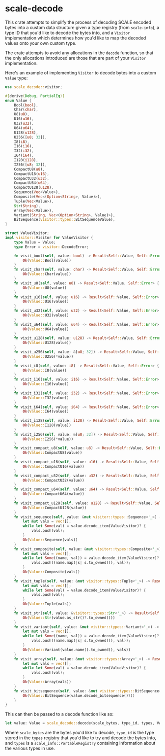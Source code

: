 # scale-decode

This crate attempts to simplify the process of decoding SCALE encoded bytes into a custom data structure
given a type registry (from `scale-info`), a type ID that you'd like to decode the bytes into, and a `Visitor`
implementation which determines how you'd like to map the decoded values onto your own custom type.

The crate attempts to avoid any allocations in the `decode` function, so that the only allocations introduced
are those that are part of your `Visitor` implementation.

Here's an example of implementing `Visitor` to decode bytes into a custom `Value` type:

```rust
use scale_decode::visitor;

#[derive(Debug, PartialEq)]
enum Value {
    Bool(bool),
    Char(char),
    U8(u8),
    U16(u16),
    U32(u32),
    U64(u64),
    U128(u128),
    U256([u8; 32]),
    I8(i8),
    I16(i16),
    I32(i32),
    I64(i64),
    I128(i128),
    I256([u8; 32]),
    CompactU8(u8),
    CompactU16(u16),
    CompactU32(u32),
    CompactU64(u64),
    CompactU128(u128),
    Sequence(Vec<Value>),
    Composite(Vec<(Option<String>, Value)>),
    Tuple(Vec<Value>),
    Str(String),
    Array(Vec<Value>),
    Variant(String, Vec<(Option<String>, Value)>),
    BitSequence(visitor::types::BitSequenceValue),
}

struct ValueVisitor;
impl visitor::Visitor for ValueVisitor {
    type Value = Value;
    type Error = visitor::DecodeError;

    fn visit_bool(self, value: bool) -> Result<Self::Value, Self::Error> {
        Ok(Value::Bool(value))
    }
    fn visit_char(self, value: char) -> Result<Self::Value, Self::Error> {
        Ok(Value::Char(value))
    }
    fn visit_u8(self, value: u8) -> Result<Self::Value, Self::Error> {
        Ok(Value::U8(value))
    }
    fn visit_u16(self, value: u16) -> Result<Self::Value, Self::Error> {
        Ok(Value::U16(value))
    }
    fn visit_u32(self, value: u32) -> Result<Self::Value, Self::Error> {
        Ok(Value::U32(value))
    }
    fn visit_u64(self, value: u64) -> Result<Self::Value, Self::Error> {
        Ok(Value::U64(value))
    }
    fn visit_u128(self, value: u128) -> Result<Self::Value, Self::Error> {
        Ok(Value::U128(value))
    }
    fn visit_u256(self, value: &[u8; 32]) -> Result<Self::Value, Self::Error> {
        Ok(Value::U256(*value))
    }
    fn visit_i8(self, value: i8) -> Result<Self::Value, Self::Error> {
        Ok(Value::I8(value))
    }
    fn visit_i16(self, value: i16) -> Result<Self::Value, Self::Error> {
        Ok(Value::I16(value))
    }
    fn visit_i32(self, value: i32) -> Result<Self::Value, Self::Error> {
        Ok(Value::I32(value))
    }
    fn visit_i64(self, value: i64) -> Result<Self::Value, Self::Error> {
        Ok(Value::I64(value))
    }
    fn visit_i128(self, value: i128) -> Result<Self::Value, Self::Error> {
        Ok(Value::I128(value))
    }
    fn visit_i256(self, value: &[u8; 32]) -> Result<Self::Value, Self::Error> {
        Ok(Value::I256(*value))
    }
    fn visit_compact_u8(self, value: u8) -> Result<Self::Value, Self::Error> {
        Ok(Value::CompactU8(value))
    }
    fn visit_compact_u16(self, value: u16) -> Result<Self::Value, Self::Error> {
        Ok(Value::CompactU16(value))
    }
    fn visit_compact_u32(self, value: u32) -> Result<Self::Value, Self::Error> {
        Ok(Value::CompactU32(value))
    }
    fn visit_compact_u64(self, value: u64) -> Result<Self::Value, Self::Error> {
        Ok(Value::CompactU64(value))
    }
    fn visit_compact_u128(self, value: u128) -> Result<Self::Value, Self::Error> {
        Ok(Value::CompactU128(value))
    }
    fn visit_sequence(self, value: &mut visitor::types::Sequence<'_>) -> Result<Self::Value, Self::Error> {
        let mut vals = vec![];
        while let Some(val) = value.decode_item(ValueVisitor)? {
            vals.push(val);
        }
        Ok(Value::Sequence(vals))
    }
    fn visit_composite(self, value: &mut visitor::types::Composite<'_>) -> Result<Self::Value, Self::Error> {
        let mut vals = vec![];
        while let Some((name, val)) = value.decode_item(ValueVisitor)? {
            vals.push((name.map(|s| s.to_owned()), val));
        }
        Ok(Value::Composite(vals))
    }
    fn visit_tuple(self, value: &mut visitor::types::Tuple<'_>) -> Result<Self::Value, Self::Error> {
        let mut vals = vec![];
        while let Some(val) = value.decode_item(ValueVisitor)? {
            vals.push(val);
        }
        Ok(Value::Tuple(vals))
    }
    fn visit_str(self, value: &visitor::types::Str<'_>) -> Result<Self::Value, Self::Error> {
        Ok(Value::Str(value.as_str()?.to_owned()))
    }
    fn visit_variant(self, value: &mut visitor::types::Variant<'_>) -> Result<Self::Value, Self::Error> {
        let mut vals = vec![];
        while let Some((name, val)) = value.decode_item(ValueVisitor)? {
            vals.push((name.map(|s| s.to_owned()), val));
        }
        Ok(Value::Variant(value.name().to_owned(), vals))
    }
    fn visit_array(self, value: &mut visitor::types::Array<'_>) -> Result<Self::Value, Self::Error> {
        let mut vals = vec![];
        while let Some(val) = value.decode_item(ValueVisitor)? {
            vals.push(val);
        }
        Ok(Value::Array(vals))
    }
    fn visit_bitsequence(self, value: &mut visitor::types::BitSequence<'_>) -> Result<Self::Value, Self::Error> {
        Ok(Value::BitSequence(value.decode_bitsequence()?))
    }
}
```

This can then be passed to a decode function like so:

```rust
let value: Value = scale_decode::decode(scale_bytes, type_id, types, ValueVisitor)?;
```

Where `scale_bytes` are the bytes you'd like to decode, `type_id` is the type stored in the `types` registry
that you'd like to try and decode the bytes into, and `types` is a `scale_info::PortableRegistry` containing
information about the various types in use.
